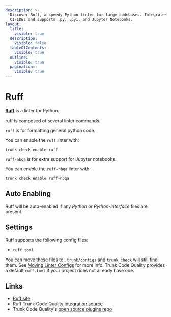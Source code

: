 ```yaml
---
description: >-
  Discover Ruff, a speedy Python linter for large codebases. Integrates with
  CI/IDEs and supports .py, .pyi, and Jupyter Notebooks.
layout:
  title:
    visible: true
  description:
    visible: false
  tableOfContents:
    visible: true
  outline:
    visible: true
  pagination:
    visible: true
---
```


# Ruff

[**Ruff**](https://github.com/astral-sh/ruff) is a linter for Python.

ruff is composed of several linter commands.

`ruff` is for formatting general python code.

You can enable the `ruff` linter with:

```shell
trunk check enable ruff
```

`ruff-nbqa` is for extra support for Jupyter notebooks.

You can enable the `ruff-nbqa` linter with:

```shell
trunk check enable ruff-nbqa
```

## Auto Enabling

Ruff will be auto-enabled if any _Python or Python-interface_ files are present.

## Settings

Ruff supports the following config files:

* `ruff.toml`

You can move these files to `.trunk/configs` and `trunk check` will still find them. See [Moving Linter Configs](broken-reference) for more info. Trunk Code Quality provides a default `ruff.toml` if your project does not already have one.

## Links

* [Ruff site](https://github.com/astral-sh/ruff)
* Ruff Trunk Code Quality [integration source](https://github.com/trunk-io/plugins/tree/main/linters/ruff)
* Trunk Code Quality's [open source plugins repo](https://github.com/trunk-io/plugins/tree/main)
